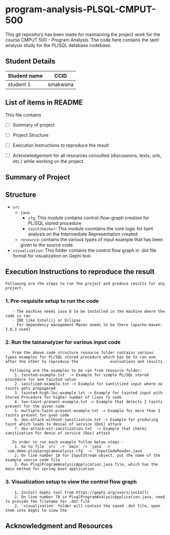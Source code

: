 # program-analysis-PLSQL-CMPUT-500
This git repository has been made for maintaining the project work for the course CMPUT 500 - Program Analysis. The code here contains the taint analysis study for the PL/SQL database codebase.

## Student Details
|Student name| CCID |
|------------|------|
|student 1   |  smakwana    |


## List of items in README
This file contains
- [ ] Summary of project
- [ ] Project Structure
- [ ] Execution Instructions to reproduce the result 
- [ ] Acknowledgement for all resources consulted (discussions, texts, urls, etc.) while working on the project. 


## Summary of Project

## Structure
- `src` 
    - `java`
        - `cfg`: This module contains control-flow-graph creation for PL/SQL stored procedure
        - `taintchecker`: This module coontains the core logic for taint analysis on the Intermediate Representation created    
    - `resource`: contains the various types of input example that has been given to the source code.
- `visualization`: This folder contains the control flow graph in .dot file format for visualization on Gephi tool.


## Execution Instructions to reproduce the result
    Following are the steps to run the project and produce results for any project.

### 1. Pre-requisite setup to run the code
       - The machine needs java 8 to be installed in the machine where the code is ran
       - IDE like Intellij or Eclipse
       - For dependency management Maven needs to be there (apache-maven-3.8.3 used)

### 2. Run the tainanalyzer for various input code
       From the above code structure resource folder contains various types examples for PL/SQL stored procedure which has be to ran one after the other to reproduce the              evaluations and results.
       
      Following are the examples to be ran from resource folder:
        1. tainted-example.txt  -> Example for simple PL/SQL stored procedure for one tainted value 
        2. sanitized-example.txt -> Example for santitized input where no taints gets propogated
        3. tainted-high-loc-example.txt -> Example for tainted input with Stored Procedure for higher number of lines fo code
        4. two-taint-present-example.txt -> Example that detects 2 taints present for the given code
        5. multiple-taint-present-example.txt -> Example for more than 2 taints present for gven code
        6. dos-attack-without-sanitization.txt -> Example for producing taint which leads to denial of service (DoS) attack
        7. dos-attack-wit-sanitization.txt  -> Example that checks sanitization for denio of service (Dos) attack
        
       In order to run each example follow below steps -
        1. Go to file `src` -> `main` -> `java` -> `com.demo.plsqlprogramanalysis.cfg` -> `InputCodeReader.java`
        2. On line number 18 for InputStream object, put the name of the example source code file
        3. Run PlsqlProgramAnalysisApplication.java file, which has the main method for spring boot application

### 3. Visualization setup to view the control flow graph

        1. Install Gephi tool from https://gephi.org/users/install/
        2. On line number 78 in PlsqlProgramAnalysisApplication.java, need to provide the filename for .dot file
        2. `visualization` folder will contain the saved .dot file, open them into Gephi to view the  


## Acknowledgment and Resources



